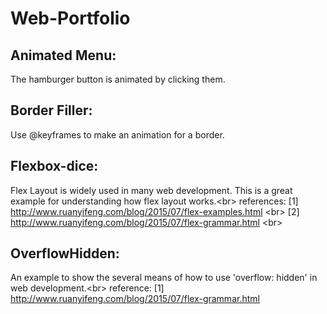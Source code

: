# Web-Portfolio

## Animated Menu:
The hamburger button is animated by clicking them.

## Border Filler:
Use @keyframes to make an animation for a border.

## Flexbox-dice:
Flex Layout is widely used in many web development. This is a great example for understanding how flex layout works.\<br>
references: [1] http://www.ruanyifeng.com/blog/2015/07/flex-examples.html \<br>
            [2] http://www.ruanyifeng.com/blog/2015/07/flex-grammar.html \<br>

## OverflowHidden:
An example to show the several means of how to use 'overflow: hidden' in web development.\<br>
reference: [1] http://www.ruanyifeng.com/blog/2015/07/flex-grammar.html

